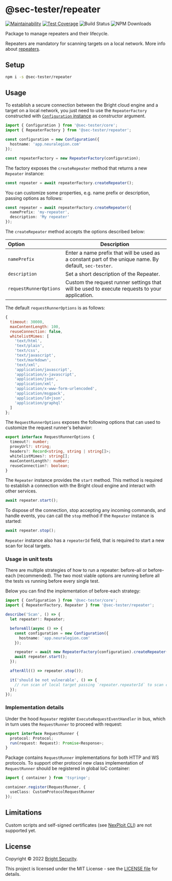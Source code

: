 # @sec-tester/repeater

[![Maintainability](https://api.codeclimate.com/v1/badges/68d2f22b6a9e1e38ed21/maintainability)](https://codeclimate.com/github/NeuraLegion/sec-tester-js/maintainability)
[![Test Coverage](https://api.codeclimate.com/v1/badges/68d2f22b6a9e1e38ed21/test_coverage)](https://codeclimate.com/github/NeuraLegion/sec-tester-js/test_coverage)
![Build Status](https://github.com/NeuraLegion/sec-tester-js/actions/workflows/coverage.yml/badge.svg?branch=master&event=push)
![NPM Downloads](https://img.shields.io/npm/dw/@sec-tester/core)

Package to manage repeaters and their lifecycle.

Repeaters are mandatory for scanning targets on a local network.
More info about [repeaters](https://docs.brightsec.com/docs/on-premises-repeater-local-agent).

## Setup

```bash
npm i -s @sec-tester/repeater
```

## Usage

To establish a secure connection between the Bright cloud engine and a target on a local network, you just need to use the `RepeaterFactory` constructed with [`Configuration` instance](https://github.com/NeuraLegion/sec-tester-js/tree/master/packages/core#configuration) as constructor argument.

```ts
import { Configuration } from '@sec-tester/core';
import { RepeaterFactory } from '@sec-tester/repeater';

const configuration = new Configuration({
  hostname: 'app.neuralegion.com'
});

const repeaterFactory = new RepeaterFactory(configuration);
```

The factory exposes the `createRepeater` method that returns a new `Repeater` instance:

```ts
const repeater = await repeaterFactory.createRepeater();
```

You can customize some properties, e.g. name prefix or description, passing options as follows:

```ts
const repeater = await repeaterFactory.createRepeater({
  namePrefix: 'my-repeater',
  description: 'My repeater'
});
```

The `createRepeater` method accepts the options described below:

| Option                 | Description                                                                                            |
| :--------------------- | ------------------------------------------------------------------------------------------------------ |
| `namePrefix`           | Enter a name prefix that will be used as a constant part of the unique name. By default, `sec-tester`. |
| `description`          | Set a short description of the Repeater.                                                               |
| `requestRunnerOptions` | Custom the request runner settings that will be used to execute requests to your application.          |

The default `requestRunnerOptions` is as follows:

```js
{
  timeout: 30000,
  maxContentLength: 100,
  reuseConnection: false,
  whitelistMimes: [
    'text/html',
    'text/plain',
    'text/css',
    'text/javascript',
    'text/markdown',
    'text/xml',
    'application/javascript',
    'application/x-javascript',
    'application/json',
    'application/xml',
    'application/x-www-form-urlencoded',
    'application/msgpack',
    'application/ld+json',
    'application/graphql'
  ]
};
```

The `RequestRunnerOptions` exposes the following options that can used to customize the request runner's behavior:

```ts
export interface RequestRunnerOptions {
  timeout?: number;
  proxyUrl?: string;
  headers?: Record<string, string | string[]>;
  whitelistMimes?: string[];
  maxContentLength?: number;
  reuseConnection?: boolean;
}
```

The `Repeater` instance provides the `start` method. This method is required to establish a connection with the Bright cloud engine and interact with other services.

```ts
await repeater.start();
```

To dispose of the connection, stop accepting any incoming commands, and handle events, you can call the `stop` method if the `Repeater` instance is started:

```ts
await repeater.stop();
```

`Repeater` instance also has a `repeaterId` field, that is required to start a new scan for local targets.

### Usage in unit tests

There are multiple strategies of how to run a repeater: before-all or before-each (recommended).
The two most viable options are running before all the tests vs running before every single test.

Below you can find the implementation of before-each strategy:

```ts
import { Configuration } from '@sec-tester/core';
import { RepeaterFactory, Repeater } from '@sec-tester/repeater';

describe('Scan', () => {
  let repeater!: Repeater;

  beforeAll(async () => {
    const configuration = new Configuration({
      hostname: 'app.neuralegion.com'
    });

    repeater = await new RepeaterFactory(configuration).createRepeater();
    await repeater.start();
  });

  afterAll(() => repeater.stop());

  it('should be not vulnerable', () => {
    // run scan of local target passing `repeater.repeaterId` to scan config
  });
});
```

### Implementation details

Under the hood `Repeater` register `ExecuteRequestEventHandler` in bus,
which in turn uses the `RequestRunner` to proceed with request:

```ts
export interface RequestRunner {
  protocol: Protocol;
  run(request: Request): Promise<Response>;
}
```

Package contains `RequestRunner` implementations for both HTTP and WS protocols.
To support other protocol new class implementation of `RequestRunner` should be registered in global IoC container:

```ts
import { container } from 'tsyringe';

container.register(RequestRunner, {
  useClass: CustomProtocolRequestRunner
});
```

## Limitations

Custom scripts and self-signed certificates
(see [NexPloit CLI](https://www.npmjs.com/package/@neuralegion/nexploit-cli)) are not supported yet.

## License

Copyright © 2022 [Bright Security](https://brightsec.com/).

This project is licensed under the MIT License - see the [LICENSE file](LICENSE) for details.
